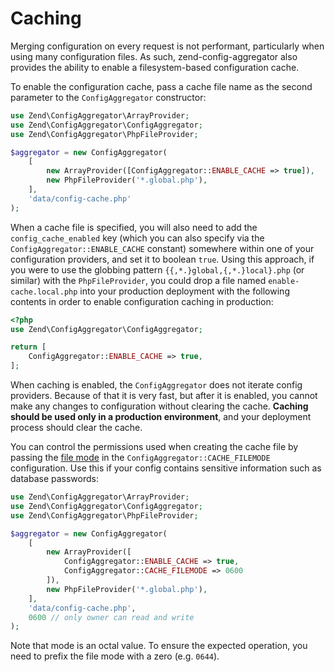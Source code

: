 # Caching

Merging configuration on every request is not performant, particularly when
using many configuration files. As such, zend-config-aggregator also
provides the ability to enable a filesystem-based configuration cache.

To enable the configuration cache, pass a cache file name as the second
parameter to the `ConfigAggregator` constructor:

```php
use Zend\ConfigAggregator\ArrayProvider;
use Zend\ConfigAggregator\ConfigAggregator;
use Zend\ConfigAggregator\PhpFileProvider;

$aggregator = new ConfigAggregator(
    [
        new ArrayProvider([ConfigAggregator::ENABLE_CACHE => true]),
        new PhpFileProvider('*.global.php'),
    ],
    'data/config-cache.php'
);
```

When a cache file is specified, you will also need to add the
`config_cache_enabled` key (which you can also specify via the
`ConfigAggregator::ENABLE_CACHE` constant) somewhere within one of your
configuration providers, and set it to boolean `true`. Using this approach, if
you were to use the globbing pattern `{{,*.}global,{,*.}local}.php` (or similar)
with the `PhpFileProvider`, you could drop a file named `enable-cache.local.php`
into your production deployment with the following contents in order to enable
configuration caching in production:

```php
<?php
use Zend\ConfigAggregator\ConfigAggregator;

return [
    ConfigAggregator::ENABLE_CACHE => true,
];
```

When caching is enabled, the `ConfigAggregator` does not iterate config
providers. Because of that it is very fast, but after it is enabled, you cannot
make any changes to configuration without clearing the cache. **Caching should
be used only in a production environment**, and your deployment process should
clear the cache.

You can control the permissions used when creating the cache file by passing
the [file mode](http://php.net/manual/en/function.chmod.php) in the
`ConfigAggregator::CACHE_FILEMODE` configuration. Use this if your config
contains sensitive information such as database passwords:

```php
use Zend\ConfigAggregator\ArrayProvider;
use Zend\ConfigAggregator\ConfigAggregator;
use Zend\ConfigAggregator\PhpFileProvider;

$aggregator = new ConfigAggregator(
    [
        new ArrayProvider([
            ConfigAggregator::ENABLE_CACHE => true,
            ConfigAggregator::CACHE_FILEMODE => 0600
        ]),
        new PhpFileProvider('*.global.php'),
    ],
    'data/config-cache.php',
    0600 // only owner can read and write
);
```

Note that mode is an octal value. To ensure the expected operation, you need
to prefix the file mode with a zero (e.g. `0644`).
